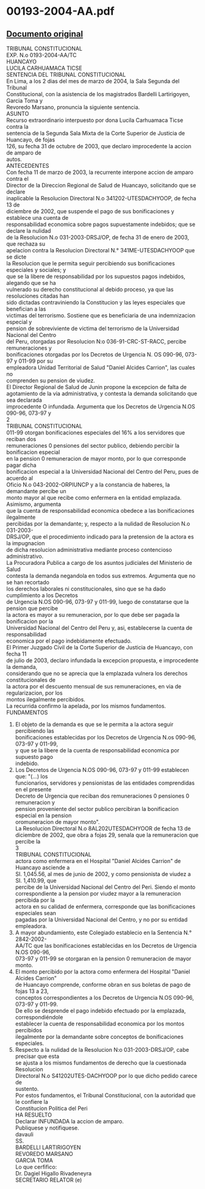 
00193-2004-AA.pdf
=================
  
[Documento original](https://tc.gob.pe/jurisprudencia/2005/00193-2004-AA.pdf)  
---  
TRIBUNAL CONSTITUCIONAL  
EXP. N.o 0193-2004-AA/TC  
HUANCAYO  
LUCILA CARHUAMACA TICSE  
SENTENCIA DEL TRIBUNAL CONSTITUCIONAL  
En Lima, a los 2 dias del mes de marzo de 2004, la Sala Segunda del Tribunal  
Constitucional, con la asistencia de los magistrados Bardelli Lartirigoyen, Garcia Toma y  
Revoredo Marsano, pronuncia la siguiente sentencia.  
ASUNTO  
Recurso extraordinario interpuesto por dona Lucila Carhuamaca Ticse contra la  
sentencia de la Segunda Sala Mixta de la Corte Superior de Justicia de Huancayo, de fojas  
126, su fecha 31 de octubre de 2003, que declaro improcedente la accion de amparo de  
autos.  
ANTECEDENTES  
Con fecha 11 de marzo de 2003, la recurrente interpone accion de amparo contra el  
Director de la Direccion Regional de Salud de Huancayo, solicitando que se declare  
inaplicable la Resolucion Directoral N.o 341202-UTESDACHYOOP, de fecha 13 de  
diciembre de 2002, que suspende el pago de sus bonificaciones y establece una cuenta de  
responsabilidad economica sobre pagos supuestamente indebidos; que se declare la nulidad  
de la Resolucion N.o 031-2003-DRSJ/OP, de fecha 31 de enero de 2003, que rechaza su  
apelacion contra la Resolucion Directoral N.° 341ME-UTESDACHYOOP que se dicte  
la Resolucion que le permita seguir percibiendo sus bonificaciones especiales y sociales; y  
que se la libere de responsabilidad por los supuestos pagos indebidos, alegando que se ha  
vulnerado su derecho constitucional al debido proceso, ya que las resoluciones citadas han  
sido dictadas contraviniendo la Constitucion y las leyes especiales que benefician a las  
victimas del terrorismo. Sostiene que es beneficiaria de una indemnizacion especial y  
pension de sobreviviente de victima del terrorismo de la Universidad Nacional del Centro  
del Peru, otorgadas por Resolucion N:o 036-91-CRC-ST-RACC, percibe remuneraciones y  
bonificaciones otorgadas por los Decretos de Urgencia N. OS 090-96, 073-97 y 011-99 por su  
empleadora Unidad Territorial de Salud "Daniel Alcides Carrion", las cuales no  
comprenden su pension de viudez.  
El Director Regional de Salud de Junin propone la excepcion de falta de  
agotamiento de la via administrativa, y contesta la demanda solicitando que sea declarada  
improcedente O infundada. Argumenta que los Decretos de Urgencia N.OS 090-96, 073-97 y  
2  
TRIBUNAL CONSTITUCIONAL  
011-99 otorgan bonificaciones especiales del 16% a los servidores que reciban dos  
remuneraciones 0 pensiones del sector publico, debiendo percibir la bonificacion especial  
en la pension 0 remuneracion de mayor monto, por lo que corresponde pagar dicha  
bonificacion especial a la Universidad Nacional del Centro del Peru, pues de acuerdo al  
Oficio N.o 043-2002-ORPIUNCP y a la constancia de haberes, la demandante percibe un  
monto mayor al que recibe como enfermera en la entidad emplazada. Asimismo, argumenta  
que la cuenta de responsabilidad economica obedece a las bonificaciones ilegalmente  
percibidas por la demandante; y, respecto a la nulidad de Resolucion N.o 031-2003-  
DRSJ/OP, que el procedimiento indicado para la pretension de la actora es la impugnacion  
de dicha resolucion administrativa mediante proceso contencioso administrativo.  
La Procuradora Publica a cargo de los asuntos judiciales del Ministerio de Salud  
contesta la demanda negandola en todos sus extremos. Argumenta que no se han recortado  
los derechos laborales ni constitucionales, sino que se ha dado cumplimiento a los Decretos  
de Urgencia N.OS 090-96, 073-97 y 011-99, luego de constatarse que la pension que percibe  
la actora es mayor a su remuneracion, por lo que debe ser pagada la bonificacion por la  
Universidad Nacional del Centro del Peru y, asi, establecerse la cuenta de responsabilidad  
economica por el pago indebidamente efectuado.  
El Primer Juzgado Civil de la Corte Superior de Justicia de Huancayo, con fecha 11  
de julio de 2003, declaro infundada la excepcion propuesta, e improcedente la demanda,  
considerando que no se aprecia que la emplazada vulnera los derechos constitucionales de  
la actora por el descuento mensual de sus remuneraciones, en via de regularizacion, por los  
montos ilegalmente percibidos.  
La recurrida confirmo la apelada, por los mismos fundamentos.  
FUNDAMENTOS  
1. El objeto de la demanda es que se le permita a la actora seguir percibiendo las  
bonificaciones establecidas por los Decretos de Urgencia N.os 090-96, 073-97 y 011-99,  
y que se la libere de la cuenta de responsabilidad economica por supuesto pago  
indebido.  
2. Los Decretos de Urgencia N.OS 090-96, 073-97 y 011-99 establecen que: "(...) los  
funcionarios, servidores y pensionistas de las entidades comprendidas en el presente  
Decreto de Urgencia que reciban dos remuneraciones 0 pensiones 0 remuneracion y  
pension proveniente del sector publico percibiran la bonificacion especial en la pension  
oromuneracion de mayor monto".  
La Resolucion Directoral N.o 8AL202UTESDACHYOOR de fecha 13 de  
diciembre de 2002, que obra a fojas 29, senala que la remuneracion que percibe la  
3  
TRIBUNAL CONSTITUCIONAL  
actora como enfermera en el Hospital "Daniel Alcides Carrion" de Huancayo asciende a  
SI. 1,045.56, al mes de junio de 2002, y como pensionista de viudez a SI. 1,410.99, que  
percibe de la Universidad Nacional del Centro del Peri. Siendo el monto  
correspondiente a la pension por viudez mayor a la remuneracion percibida por la  
actora en su calidad de enfermera, corresponde que las bonificaciones especiales sean  
pagadas por la Universidad Nacional del Centro, y no por su entidad empleadora.  
4. A mayor abundamiento, este Colegiado establecio en la Sentencia N.° 2842-2002-  
AA/TC que las bonificaciones establecidas en los Decretos de Urgencia N.OS 090-96,  
073-97 y 011-99 se otorgaran en la pension 0 remuneracion de mayor monto.  
5. El monto percibido por la actora como enfermera del Hospital "Daniel Alcides Carrion"  
de Huancayo comprende, conforme obran en sus boletas de pago de fojas 13 a 23,  
conceptos correspondientes a los Decretos de Urgencia N.OS 090-96, 073-97 y 011-99.  
De ello se desprende el pago indebido efectuado por la emplazada, correspondiéndole  
establecer la cuenta de responsabilidad economica por los montos percibidos  
ilegalmente por la demandante sobre conceptos de bonificaciones especiales.  
6. Respecto a la nulidad de la Resolucion N:o 031-2003-DRSJ/OP, cabe precisar que esta  
se ajusta a los mismos fundamentos de derecho que la cuestionada Resolucion  
Directoral N.o S41202UTES-DACHYOOP por lo que dicho pedido carece de  
sustento.  
Por estos fundamentos, el Tribunal Constitucional, con la autoridad que le confiere la  
Constitucion Politica del Peri  
HA RESUELTO  
Declarar INFUNDADA la accion de amparo.  
Publiquese y notifiquese.  
davauli  
SS.  
BARDELLI LARTIRIGOYEN  
REVOREDO MARSANO  
GARCIA TOMA  
Lo que cerfifico:  
Dr. Dagiel Higallo Rivadeneyra  
SECRETARIO RELATOR (e)
